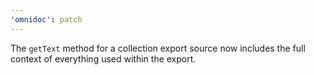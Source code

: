 ```yaml
---
'omnidoc': patch
---
```


The `getText` method for a collection export source now includes the full context of everything used within the export.
